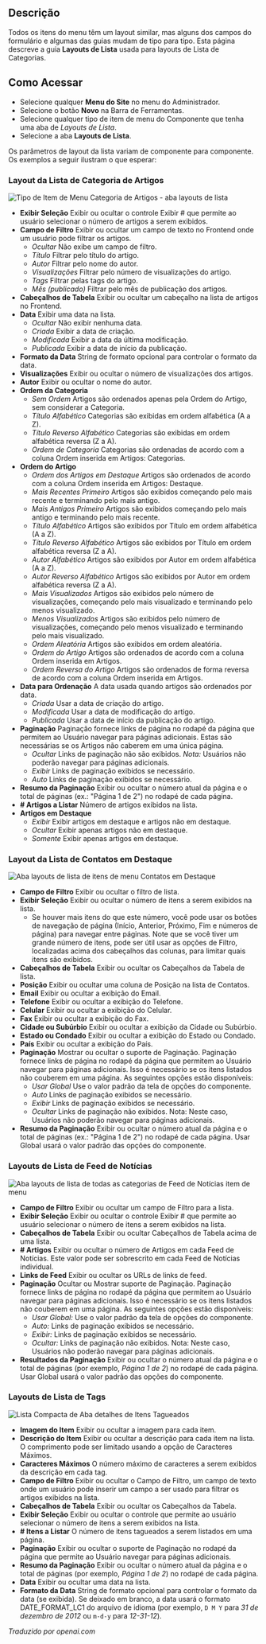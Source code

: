 <!-- Filename: Help6.x:Menu_Item_List_Layouts / Display title: Layouts de Lista de Itens do Menu -->

## Descrição

Todos os itens do menu têm um layout similar, mas alguns dos campos do formulário e algumas das guias mudam de tipo para tipo. Esta página descreve a guia **Layouts de Lista** usada para layouts de Lista de Categorias.  

## Como Acessar

* Selecione qualquer **Menu do Site** no menu do Administrador.
* Selecione o botão **Novo** na Barra de Ferramentas.
* Selecione qualquer tipo de item de menu do Componente que tenha uma aba de *Layouts de Lista*.
* Selecione a aba **Layouts de Lista**.

Os parâmetros de layout da lista variam de componente para componente. Os exemplos a seguir ilustram o que esperar:

### Layout da Lista de Categoria de Artigos

![Tipo de Item de Menu Categoria de Artigos - aba layouts de lista](../../../pt/images/menu-items/articles-category-list-list-layouts-tab.png)

- **Exibir Seleção** Exibir ou ocultar o controle Exibir \# que permite ao usuário selecionar o número de artigos a serem exibidos.
- **Campo de Filtro** Exibir ou ocultar um campo de texto no Frontend onde um usuário pode filtrar os artigos.
  - *Ocultar* Não exibe um campo de filtro.
  - *Título* Filtrar pelo título do artigo.
  - *Autor* Filtrar pelo nome do autor.
  - *Visualizações* Filtrar pelo número de visualizações do artigo.
  - *Tags* Filtrar pelas tags do artigo.
  - *Mês (publicado)* Filtrar pelo mês de publicação dos artigos.
- **Cabeçalhos de Tabela** Exibir ou ocultar um cabeçalho na lista de artigos no Frontend.
- **Data** Exibir uma data na lista.
  - *Ocultar* Não exibir nenhuma data.
  - *Criada* Exibir a data de criação.
  - *Modificada* Exibir a data da última modificação.
  - *Publicada* Exibir a data de início da publicação.
- **Formato da Data** String de formato opcional para controlar o formato da data.
- **Visualizações** Exibir ou ocultar o número de visualizações dos artigos.
- **Autor** Exibir ou ocultar o nome do autor.
- **Ordem da Categoria**
  - *Sem Ordem* Artigos são ordenados apenas pela Ordem do Artigo, sem considerar a Categoria.
  - *Título Alfabético* Categorias são exibidas em ordem alfabética (A a Z).
  - *Título Reverso Alfabético* Categorias são exibidas em ordem alfabética reversa (Z a A).
  - *Ordem de Categoria* Categorias são ordenadas de acordo com a coluna Ordem inserida em Artigos: Categorias.
- **Ordem do Artigo**
  - *Ordem dos Artigos em Destaque* Artigos são ordenados de acordo com a coluna Ordem inserida em Artigos: Destaque.
  - *Mais Recentes Primeiro* Artigos são exibidos começando pelo mais recente e terminando pelo mais antigo.
  - *Mais Antigos Primeiro* Artigos são exibidos começando pelo mais antigo e terminando pelo mais recente.
  - *Título Alfabético* Artigos são exibidos por Título em ordem alfabética (A a Z).
  - *Título Reverso Alfabético* Artigos são exibidos por Título em ordem alfabética reversa (Z a A).
  - *Autor Alfabético* Artigos são exibidos por Autor em ordem alfabética (A a Z).
  - *Autor Reverso Alfabético* Artigos são exibidos por Autor em ordem alfabética reversa (Z a A).
  - *Mais Visualizados* Artigos são exibidos pelo número de visualizações, começando pelo mais visualizado e terminando pelo menos visualizado.
  - *Menos Visualizados* Artigos são exibidos pelo número de visualizações, começando pelo menos visualizado e terminando pelo mais visualizado.
  - *Ordem Aleatória* Artigos são exibidos em ordem aleatória.
  - *Ordem do Artigo* Artigos são ordenados de acordo com a coluna Ordem inserida em Artigos.
  - *Ordem Reversa do Artigo* Artigos são ordenados de forma reversa de acordo com a coluna Ordem inserida em Artigos.
- **Data para Ordenação** A data usada quando artigos são ordenados por data.
  - *Criada* Usar a data de criação do artigo.
  - *Modificada* Usar a data de modificação do artigo.
  - *Publicada* Usar a data de início da publicação do artigo.
- **Paginação** Paginação fornece links de página no rodapé da página que permitem ao Usuário navegar para páginas adicionais. Estas são necessárias se os Artigos não caberem em uma única página.
  - *Ocultar* Links de paginação não são exibidos. *Nota:* Usuários não poderão navegar para páginas adicionais.
  - *Exibir* Links de paginação exibidos se necessário.
  - *Auto* Links de paginação exibidos se necessário.
- **Resumo da Paginação** Exibir ou ocultar o número atual da página e o total de páginas (ex.: "Página 1 de 2") no rodapé de cada página.
- **\# Artigos a Listar** Número de artigos exibidos na lista.
- **Artigos em Destaque**
  - *Exibir* Exibir artigos em destaque e artigos não em destaque.
  - *Ocultar* Exibir apenas artigos não em destaque.
  - *Somente* Exibir apenas artigos em destaque.

### Layout da Lista de Contatos em Destaque

![Aba layouts de lista de itens de menu Contatos em Destaque](../../../pt/images/menu-items/contacts-featured-contacts-list-layouts-tab.png)

- **Campo de Filtro** Exibir ou ocultar o filtro de lista.
- **Exibir Seleção** Exibir ou ocultar o número de itens a serem exibidos na lista.
  - Se houver mais itens do que este número, você pode usar os botões de navegação de página (Início, Anterior, Próximo, Fim e números de página) para navegar entre páginas. Note que se você tiver um grande número de itens, pode ser útil usar as opções de Filtro, localizadas acima dos cabeçalhos das colunas, para limitar quais itens são exibidos.
- **Cabeçalhos de Tabela** Exibir ou ocultar os Cabeçalhos da Tabela de lista.
- **Posição** Exibir ou ocultar uma coluna de Posição na lista de Contatos.
- **Email** Exibir ou ocultar a exibição do Email.
- **Telefone** Exibir ou ocultar a exibição do Telefone.
- **Celular** Exibir ou ocultar a exibição do Celular.
- **Fax** Exibir ou ocultar a exibição do Fax.
- **Cidade ou Subúrbio** Exibir ou ocultar a exibição da Cidade ou Subúrbio.
- **Estado ou Condado** Exibir ou ocultar a exibição do Estado ou Condado.
- **País** Exibir ou ocultar a exibição do País.
- **Paginação** Mostrar ou ocultar o suporte de Paginação. Paginação fornece links de página no rodapé da página que permitem ao Usuário navegar para páginas adicionais. Isso é necessário se os itens listados não couberem em uma página.
  As seguintes opções estão disponíveis:
  - *Usar Global* Use o valor padrão da tela de opções do componente.
  - *Auto* Links de paginação exibidos se necessário.
  - *Exibir* Links de paginação exibidos se necessário.
  - *Ocultar* Links de paginação não exibidos. Nota: Neste caso, Usuários não poderão navegar para páginas adicionais.
- **Resumo da Paginação** Exibir ou ocultar o número atual da página e o total de páginas (ex.: "Página 1 de 2") no rodapé de cada página. Usar Global usará o valor padrão das opções do componente.

### Layouts de Lista de Feed de Notícias

![Aba layouts de lista de todas as categorias de Feed de Notícias item de menu](../../../pt/images/menu-items/news-feeds-list-all-categories-tree-list-layouts-tab.png)

- **Campo de Filtro** Exibir ou ocultar um campo de Filtro para a lista.
- **Exibir Seleção** Exibir ou ocultar o controle Exibir \# que permite ao usuário selecionar o número de itens a serem exibidos na lista.
- **Cabeçalhos de Tabela** Exibir ou ocultar Cabeçalhos de Tabela acima de uma lista.
- **\# Artigos** Exibir ou ocultar o número de Artigos em cada Feed de Notícias. Este valor pode ser sobrescrito em cada Feed de Notícias individual.
- **Links de Feed** Exibir ou ocultar os URLs de links de feed.
- **Paginação** Ocultar ou Mostrar suporte de Paginação. Paginação fornece links de página no rodapé da página que permitem ao Usuário navegar para páginas adicionais. Isso é necessário se os itens listados não couberem em uma página.
  As seguintes opções estão disponíveis:
  - *Usar Global:* Use o valor padrão da tela de opções do componente.
  - *Auto:* Links de paginação exibidos se necessário.
  - *Exibir:* Links de paginação exibidos se necessário.
  - *Ocultar:* Links de paginação não exibidos. Nota: Neste caso, Usuários não poderão navegar para páginas adicionais.
- **Resultados da Paginação** Exibir ou ocultar o número atual da página e o total de páginas (por exemplo, *Página 1 de 2*) no rodapé de cada página. Usar Global usará o valor padrão das opções do componente.

### Layouts de Lista de Tags

![Lista Compacta de Aba detalhes de Itens Tagueados](../../../pt/images/menu-items/tags-compact-list-of-tagged-items-list-layouts-tab.png)

- **Imagem do Item** Exibir ou ocultar a imagem para cada item.
- **Descrição do Item** Exibir ou ocultar a descrição para cada item na lista. O comprimento pode ser limitado usando a opção de Caracteres Máximos.
- **Caracteres Máximos** O número máximo de caracteres a serem exibidos da descrição em cada tag.
- **Campo de Filtro** Exibir ou ocultar o Campo de Filtro, um campo de texto onde um usuário pode inserir um campo a ser usado para filtrar os artigos exibidos na lista.
- **Cabeçalhos de Tabela** Exibir ou ocultar os Cabeçalhos da Tabela.
- **Exibir Seleção** Exibir ou ocultar o controle que permite ao usuário selecionar o número de itens a serem exibidos na lista.
- **\# Itens a Listar** O número de itens tagueados a serem listados em uma página.
- **Paginação** Exibir ou ocultar o suporte de Paginação no rodapé da página que permite ao Usuário navegar para páginas adicionais.
- **Resumo da Paginação** Exibir ou ocultar o número atual da página e o total de páginas (por exemplo, *Página 1 de 2*) no rodapé de cada página.
- **Data** Exibir ou ocultar uma data na lista.
- **Formato da Data** String de formato opcional para controlar o formato da data (se exibida). Se deixado em branco, a data usará o formato DATE_FORMAT_LC1 do arquivo de idioma (por exemplo, `D M Y` para *31 de dezembro de 2012* ou `m-d-y` para *12-31-12*).

*Traduzido por openai.com*

